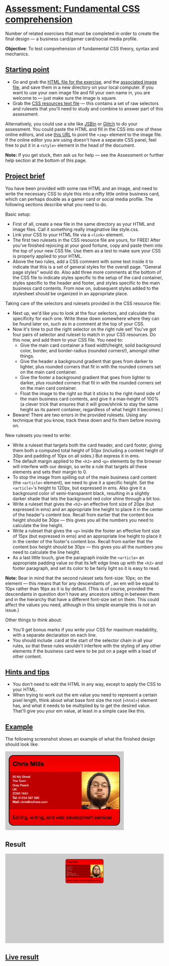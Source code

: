 # [Assessment: Fundamental CSS comprehension](https://developer.mozilla.org/en-US/docs/Learn/CSS/Building_blocks/Fundamental_CSS_comprehension)

Number of related exercises that must be completed in order to create the final design — a business card/gamer card/social media profile.

__Objective__:  To test comprehension of fundamental CSS theory, syntax and mechanics.

## [Starting point](https://developer.mozilla.org/en-US/docs/Learn/CSS/Building_blocks/Fundamental_CSS_comprehension#starting_point)

* Go and grab the [HTML file for the exercise](https://github.com/mdn/learning-area/blob/main/css/introduction-to-css/fundamental-css-comprehension/index.html), and the [associated image file](https://github.com/mdn/learning-area/blob/main/css/introduction-to-css/fundamental-css-comprehension/chris.jpg), and save them in a new directory on your local computer. If you want to use your own image file and fill your own name in, you are welcome to — just make sure the image is square.
* Grab the [CSS resources text file](https://github.com/mdn/learning-area/blob/main/css/introduction-to-css/fundamental-css-comprehension/style-resources.txt) — this contains a set of raw selectors and rulesets that you'll need to study and combine to answer part of this assessment.

Alternatively, you could use a site like [JSBin](https://jsbin.com/) or [Glitch](https://glitch.com/) to do your assessment. You could paste the HTML and fill in the CSS into one of these online editors, and use [this URL](https://mdn.github.io/learning-area/css/introduction-to-css/fundamental-css-comprehension/chris.jpg) to point the `<img>` element to the image file. If the online editor you are using doesn't have a separate CSS panel, feel free to put it in a `<style>` element in the head of the document.

__Note:__ If you get stuck, then ask us for help — see the Assessment or further help section at the bottom of this page.

## [Project brief](https://developer.mozilla.org/en-US/docs/Learn/CSS/Building_blocks/Fundamental_CSS_comprehension#project_brief)

You have been provided with some raw HTML and an image, and need to write the necessary CSS to style this into a nifty little online business card, which can perhaps double as a gamer card or social media profile. The following sections describe what you need to do.

Basic setup:

* First of all, create a new file in the same directory as your HTML and image files. Call it something really imaginative like style.css.
* Link your CSS to your HTML file via a `<link>` element.
* The first two rulesets in the CSS resource file are yours, for FREE! After you've finished rejoicing at your good fortune, copy and paste them into the top of your new CSS file. Use them as a test to make sure your CSS is properly applied to your HTML.
* Above the two rules, add a CSS comment with some text inside it to indicate that this is a set of general styles for the overall page. "General page styles" would do. Also add three more comments at the bottom of the CSS file to indicate styles specific to the setup of the card container, styles specific to the header and footer, and styles specific to the main business card contents. From now on, subsequent styles added to the stylesheet should be organized in an appropriate place.

Taking care of the selectors and rulesets provided in the CSS resource file:

* Next up, we'd like you to look at the four selectors, and calculate the specificity for each one. Write these down somewhere where they can be found later on, such as in a comment at the top of your CSS.
* Now it's time to put the right selector on the right rule set! You've got four pairs of selector and ruleset to match in your CSS resources. Do this now, and add them to your CSS file. You need to:
  * Give the main card container a fixed width/height, solid background color, border, and border-radius (rounded corners!), amongst other things.
  * Give the header a background gradient that goes from darker to lighter, plus rounded corners that fit in with the rounded corners set on the main card container.
  * Give the footer a background gradient that goes from lighter to darker, plus rounded corners that fit in with the rounded corners set on the main card container.
  * Float the image to the right so that it sticks to the right-hand side of the main business card contents, and give it a max-height of 100% (a clever trick that ensures that it will grow/shrink to stay the same height as its parent container, regardless of what height it becomes.)
* Beware! There are two errors in the provided rulesets. Using any technique that you know, track these down and fix them before moving on.

New rulesets you need to write:

* Write a ruleset that targets both the card header, and card footer, giving them both a computed total height of 50px (including a content height of 30px and padding of 10px on all sides.) But express it in ems.
* The default margin applied to the `<h2>` and `<p>` elements by the browser will interfere with our design, so write a rule that targets all these elements and sets their margin to 0.
* To stop the image from spilling out of the main business card content (the `<article>` element), we need to give it a specific height. Set the `<article>`'s height to 120px, but expressed in ems. Also give it a background color of semi-transparent black, resulting in a slightly darker shade that lets the background red color shine through a bit too.
* Write a ruleset that gives the `<h2>` an effective font size of 20px (but expressed in ems) and an appropriate line height to place it in the center of the header's content box. Recall from earlier that the content box height should be 30px — this gives you all the numbers you need to calculate the line height.
* Write a ruleset that gives the `<p>` inside the footer an effective font size of 15px (but expressed in ems) and an appropriate line height to place it in the center of the footer's content box. Recall from earlier that the content box height should be 30px — this gives you all the numbers you need to calculate the line height.
* As a last little touch, give the paragraph inside the `<article>` an appropriate padding value so that its left edge lines up with the `<h2>` and footer paragraph, and set its color to be fairly light so it is easy to read.

__Note:__ Bear in mind that the second ruleset sets font-size: 10px; on the <html> element — this means that for any descendants of <html>, an em will be equal to 10px rather than 16px as it is by default. (This is of course, provided the descendants in question don't have any ancestors sitting in between them and <html> in the hierarchy that have a different font-size set on them. This could affect the values you need, although in this simple example this is not an issue.)

Other things to think about:

* You'll get bonus marks if you write your CSS for maximum readability, with a separate declaration on each line.
* You should include .card at the start of the selector chain in all your rules, so that these rules wouldn't interfere with the styling of any other elements if the business card were to be put on a page with a load of other content.

## [Hints and tips](https://developer.mozilla.org/en-US/docs/Learn/CSS/Building_blocks/Fundamental_CSS_comprehension#hints_and_tips)

* You don't need to edit the HTML in any way, except to apply the CSS to your HTML.
* When trying to work out the em value you need to represent a certain pixel length, think about what base font size the root (`<html>`) element has, and what it needs to be multiplied by to get the desired value. That'll give you your em value, at least in a simple case like this.

## [Example](https://developer.mozilla.org/en-US/docs/Learn/CSS/Building_blocks/Fundamental_CSS_comprehension#example)

The following screenshot shows an example of what the finished design should look like:

![Example of result](imgs/business-card.png)

## Result

![Example of result](imgs/result.png)

## [Live result](https://goodalex223.github.io/MDN/fun_css_compreh/index.html)
